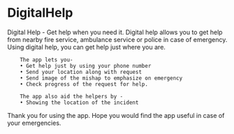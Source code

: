 # DigitalHelp
Digital Help - Get help when you need it.
Digital help allows you to get help from nearby fire service, ambulance service or police in case of emergency. Using digital help, you can get help just where you are.

        The app lets you-
        • Get help just by using your phone number
        • Send your location along with request
        • Send image of the mishap to emphasize on emergency
        • Check progress of the request for help.

        The app also aid the helpers by -
        • Showing the location of the incident

Thank you for using the app. Hope you would find the app useful in case of your emergencies.
